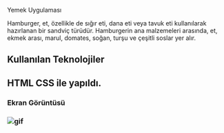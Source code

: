 Yemek Uygulaması

Hamburger, et, özellikle de sığır eti, dana eti veya tavuk eti kullanılarak hazırlanan bir sandviç türüdür. Hamburgerin ana malzemeleri arasında, et, ekmek arası, marul, domates, soğan, turşu ve çeşitli soslar yer alır.

<h2>Kullanılan Teknolojiler<h2>

HTML CSS ile yapıldı.

<h3>Ekran Görüntüsü<h3>

![gif](yemek1.gif)
